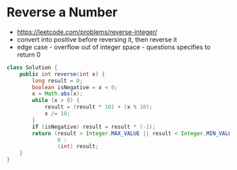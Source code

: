 # Reverse a Number

- https://leetcode.com/problems/reverse-integer/
- convert into positive before reversing it, then reverse it
- edge case - overflow out of integer space - questions specifies to return 0

```java
class Solution {
    public int reverse(int x) {
        long result = 0;
        boolean isNegative = x < 0;
        x = Math.abs(x);
        while (x > 0) {
            result = (result * 10) + (x % 10);
            x /= 10;
        }
        if (isNegative) result = result * (-1);
        return (result > Integer.MAX_VALUE || result < Integer.MIN_VALUE) ? 
                0 : 
                (int) result;
    }
}
```
